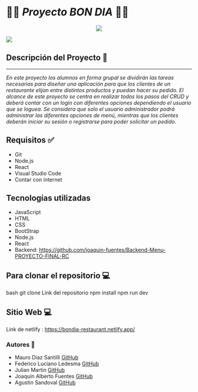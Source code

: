 # 👨‍🍳 *Proyecto BON DIA* 👨‍🍳

<div style = "text-align:center">
<img src= "https://i.imgur.com/oUq5IDz.jpg"/>
</div>


<p align="left">
   <img src="https://i.imgur.com/NJS3ww6.jpg">
</p>

## Descripción del Proyecto 📃
<hr>

*En este proyecto los alumnos en forma grupal se dividirán las tareas necesarias para diseñar una aplicación para que los clientes de un restaurante elijan entre distintos productos y puedan hacer su pedido.
El alcance de este proyecto se centra en realizar todos los pasos del CRUD y deberá contar con un login con diferentes opciones dependiendo el usuario que se loguea. Se considera que solo el usuario administrador podrá administrar las diferentes opciones de menú, mientras que los clientes deberán iniciar su sesión o registrarse para poder solicitar un pedido.*

## Requisitos ✅
- Git
- Node.js
- React
- Visual Studio Code
- Contar con internet

## Tecnologías utilizadas
- JavaScript
- HTML
- CSS
- BootStrap
- Node.js
- React
- Backend: https://github.com/joaquin-fuentes/Backend-Menu-PROYECTO-FINAL-RC


## Para clonar el repositorio 💻

bash
git clone Link del repositorio
npm install
npm run dev

## Sitio Web 💻
Link de netlify : https://bondia-restaurant.netlify.app/
### Autores 👣
+ Mauro Diaz Santilli [GitHub](https://github.com/MauroDiazSantilli)
+ Federico Luciano Ledesma [GitHub](https://github.com/Fedreric)
+ Julian Martin [GitHub](https://github.com/Juliancito1)
+ Joaquin Alberto Fuentes [GitHub](https://github.com/joaquin-fuentes)
+ Agustin Sandoval [GitHub](https://github.com/Agustincomics)
